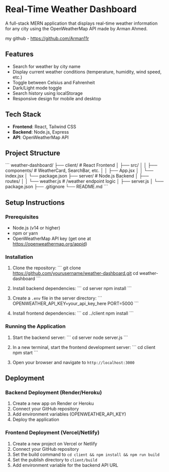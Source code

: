 # Real-Time Weather Dashboard

A full-stack MERN application that displays real-time weather information for any city using the OpenWeatherMap API made by Arman Ahmed.

my github - https://github.com/Arman11r


## Features

- Search for weather by city name
- Display current weather conditions (temperature, humidity, wind speed, etc.)
- Toggle between Celsius and Fahrenheit
- Dark/Light mode toggle
- Search history using localStorage
- Responsive design for mobile and desktop

## Tech Stack

- **Frontend**: React, Tailwind CSS
- **Backend**: Node.js, Express
- **API**: OpenWeatherMap API

## Project Structure

\`\`\`
weather-dashboard/
├── client/               # React Frontend
│   ├── src/
│   │   ├── components/   # WeatherCard, SearchBar, etc.
│   │   ├── App.jsx
│   │   └── index.jsx
│   └── package.json
├── server/               # Node.js Backend
│   ├── routes/
│   │   └── weather.js    # /weather endpoint logic
│   ├── server.js
│   └── package.json
├── .gitignore
└── README.md
\`\`\`

## Setup Instructions

### Prerequisites

- Node.js (v14 or higher)
- npm or yarn
- OpenWeatherMap API key (get one at https://openweathermap.org/appid)

### Installation

1. Clone the repository:
   \`\`\`
   git clone https://github.com/yourusername/weather-dashboard.git
   cd weather-dashboard
   \`\`\`

2. Install backend dependencies:
   \`\`\`
   cd server
   npm install
   \`\`\`

3. Create a `.env` file in the server directory:
   \`\`\`
   OPENWEATHER_API_KEY=your_api_key_here
   PORT=5000
   \`\`\`

4. Install frontend dependencies:
   \`\`\`
   cd ../client
   npm install
   \`\`\`

### Running the Application

1. Start the backend server:
   \`\`\`
   cd server
   node server.js
   \`\`\`

2. In a new terminal, start the frontend development server:
   \`\`\`
   cd client
   npm start
   \`\`\`

3. Open your browser and navigate to `http://localhost:3000`

## Deployment

### Backend Deployment (Render/Heroku)

1. Create a new app on Render or Heroku
2. Connect your GitHub repository
3. Add environment variables (OPENWEATHER_API_KEY)
4. Deploy the application

### Frontend Deployment (Vercel/Netlify)

1. Create a new project on Vercel or Netlify
2. Connect your GitHub repository
3. Set the build command to `cd client && npm install && npm run build`
4. Set the publish directory to `client/build`
5. Add environment variable for the backend API URL


